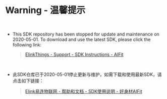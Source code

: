 # Warning - 温馨提示


&emsp;

+ This SDK repository has been stopped for update and maintenance on 2020-05-01. To download and use the latest SDK, please click the following link:
 
	> [ElinkThings - Support - SDK Instructions - AIFit](http://elinkthings.com/en/help-default.html)


&emsp;

+ 此SDK仓库已于2020-05-01停止更新与维护，如需下载和使用最新SDK，请点击如下链接：

	> [Elink易连物联网 - 帮助和文档 - SDK使用说明 - 好身材AIFit](http://elinkthings.com/cn/help-default.html)
